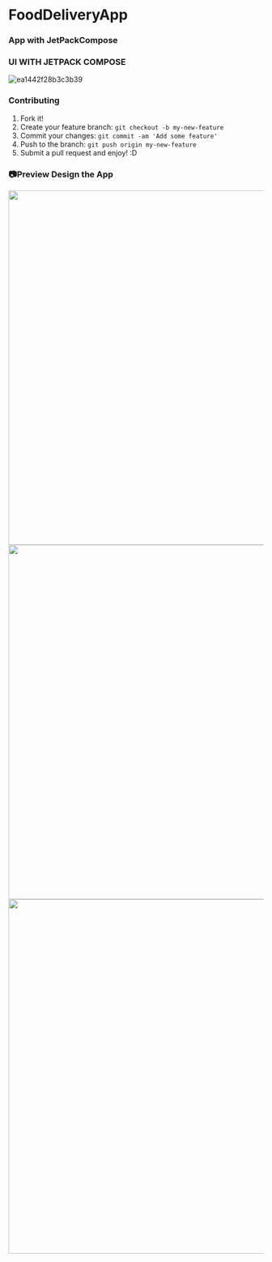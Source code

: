 # FoodDeliveryApp
  ### App with JetPackCompose

### UI WITH JETPACK COMPOSE
![ea1442f28b3c3b39](https://user-images.githubusercontent.com/46753453/134264151-45b9a5bf-d617-432f-b76a-f0f57173ecb1.png)

### Contributing
1. Fork it!
2. Create your feature branch: `git checkout -b my-new-feature`
3. Commit your changes: `git commit -am 'Add some feature'`
4. Push to the branch: `git push origin my-new-feature`
5. Submit a pull request and enjoy! :D

### 📷Preview Design the App
<img height="700" src="https://user-images.githubusercontent.com/46753453/134264254-9741185c-39f1-4685-bd76-e5c44c031945.png" />
<img height="700" src="https://user-images.githubusercontent.com/46753453/134264257-6aaa2258-9446-4420-a8cb-c085bb919af6.png" />
<img height="700" src="https://user-images.githubusercontent.com/46753453/134264259-5e4abb40-71ef-469c-ad0f-2c15ed20151b.png" />
